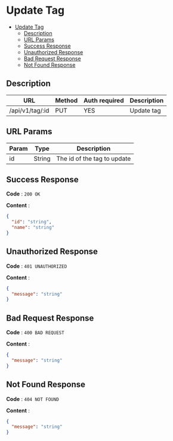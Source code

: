 # Update Tag

<!--toc:start-->

- [Update Tag](#update-tag)
  - [Description](#description)
  - [URL Params](#url-params)
  - [Success Response](#success-response)
  - [Unauthorized Response](#unauthorized-response)
  - [Bad Request Response](#bad-request-response)
  - [Not Found Response](#not-found-response)
  <!--toc:end-->

## Description

| URL             | Method | Auth required | Description |
| --------------- | ------ | ------------- | ----------- |
| /api/v1/tag/:id | PUT    | YES           | Update tag  |

## URL Params

| Param | Type   | Description                 |
| ----- | ------ | --------------------------- |
| id    | String | The id of the tag to update |

## Success Response

**Code** : `200 OK`

**Content** :

```json
{
  "id": "string",
  "name": "string"
}
```

## Unauthorized Response

**Code** : `401 UNAUTHORIZED`

**Content** :

```json
{
  "message": "string"
}
```

## Bad Request Response

**Code** : `400 BAD REQUEST`

**Content** :

```json
{
  "message": "string"
}
```

## Not Found Response

**Code** : `404 NOT FOUND`

**Content** :

```json
{
  "message": "string"
}
```
